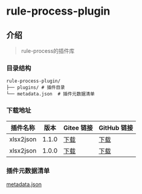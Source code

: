 # rule-process-plugin

## 介绍
> rule-process的插件库

### 目录结构
```
rule-process-plugin/
├── plugins/ # 插件目录
└── metadata.json  # 插件元数据清单
```
### 下载地址
<!-- PLUGIN_LIST_START -->
| 插件名称 | 版本 | Gitee 链接 | GitHub 链接 |
|----------|------|------------|-------------|
| xlsx2json | 1.1.0 | [下载](https://gitee.com/Geoffwo/rule-process-plugin/raw/master/plugins/xlsx2json/1.1.0.js) | [下载](https://raw.githubusercontent.com/Geoffwo/rule-process-plugin/master/plugins/xlsx2json/1.1.0.js) |
| xlsx2json | 1.0.0 | [下载](https://gitee.com/Geoffwo/rule-process-plugin/raw/master/plugins/xlsx2json/1.0.0.js) | [下载](https://raw.githubusercontent.com/Geoffwo/rule-process-plugin/master/plugins/xlsx2json/1.0.0.js) |

<!-- PLUGIN_LIST_END -->

### 插件元数据清单
[metadata.json](metadata.json)